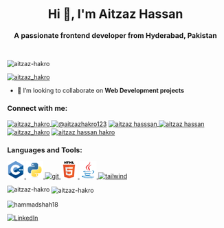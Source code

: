 <h1 align="center">Hi 👋, I'm Aitzaz Hassan</h1>
<h3 align="center">A passionate frontend developer from Hyderabad, Pakistan</h3>
 
<img>
<p align="left"> <img src="https://komarev.com/ghpvc/?username=aitzaz-hakro&label=Profile%20views&color=0e75b6&style=flat" alt="aitzaz-hakro" /> </p>

<p align="left">
 <a href="https://twitter.com/aitzazhakro20" target="blank">
   <img src="https://img.shields.io/twitter/follow/aitzaz_hakro?logo=twitter&style=for-the-badge" alt="aitzaz_hakro" /> 
  </a>
</p>

- 👯 I’m looking to collaborate on **Web Development projects**

<h3 align="left">Connect with me:</h3>
<p align="left">
<a href="https://twitter.com/aitzazhakro20" target="blank">
 <img align="center" src="https://raw.githubusercontent.com/rahuldkjain/github-profile-readme-generator/master/src/images/icons/Social/twitter.svg" alt="aitzaz_hakro" height="30" width="40" />
</a>
 <a href="https://medium.com/@aitzazhakro123" target="blank"><img align="center" src="https://raw.githubusercontent.com/rahuldkjain/github-profile-readme-generator/master/src/images/icons/Social/medium.svg" alt="@aitzazhakro123" height="30" width="40" /></a>
<a href="https://linkedin.com/in/aitzazhasssan2005/" target="blank">
 <img align="center" src="https://raw.githubusercontent.com/rahuldkjain/github-profile-readme-generator/master/src/images/icons/Social/linked-in-alt.svg" alt="aitzaz hasssan" height="30" width="40" />
</a>
<a href="[facebook.com/profile.php?id=61558071621584&mibextid=ZbWKwL](https://www.facebook.com/people/Aitzaz-Hakro/pfbid0WLK6KsibAQEoCDQw4fUnNweVb3nZPJ1ikVspA5o1yKREasyujdTn8PhyP6wH4BMYl/?mibextid=ZbWKwL)" target="blank"><img align="center" src="https://raw.githubusercontent.com/rahuldkjain/github-profile-readme-generator/master/src/images/icons/Social/facebook.svg" alt="aitzaz hassan" height="30" width="40" /></a>
<a href="https://instagram.com/aitzaz_hakro" target="blank"><img align="center" src="https://raw.githubusercontent.com/rahuldkjain/github-profile-readme-generator/master/src/images/icons/Social/instagram.svg" alt="aitzaz_hakro" height="30" width="40" /></a>
<a href="https://www.youtube.com/@aitzazhakro" target="blank"><img align="center" src="https://raw.githubusercontent.com/rahuldkjain/github-profile-readme-generator/master/src/images/icons/Social/youtube.svg" alt="aitzaz hassan hakro" height="30" width="40" /></a>
</p>

<h3 align="left">Languages and Tools:</h3>
<p align="left"> <a href="https://www.w3schools.com/cpp/" target="_blank" rel="noreferrer"> <img src="https://raw.githubusercontent.com/devicons/devicon/master/icons/cplusplus/cplusplus-original.svg" alt="cplusplus" width="40" height="40"/> </a> <a href="https://git-scm.com/" target="_blank" rel="noreferrer">
 <img src="https://raw.githubusercontent.com/devicons/devicon/master/icons/python/python-original.svg" alt="python" width="40" height="40"/> </a> <a href="https://git-scm.com/" target="_blank" rel="noreferrer">
  <img src="https://www.vectorlogo.zone/logos/git-scm/git-scm-icon.svg" alt="git" width="40" height="40"/> </a> <a href="https://www.w3.org/html/" target="_blank" rel="noreferrer"> <img src="https://raw.githubusercontent.com/devicons/devicon/master/icons/html5/html5-original-wordmark.svg" alt="html5" width="40" height="40"/> </a> <a href="https://www.java.com" target="_blank" rel="noreferrer"> <img src="https://raw.githubusercontent.com/devicons/devicon/master/icons/java/java-original.svg" alt="java" width="40" height="40"/> </a> <a href="https://tailwindcss.com/" target="_blank" rel="noreferrer"> <img src="https://www.vectorlogo.zone/logos/tailwindcss/tailwindcss-icon.svg" alt="tailwind" width="40" height="40"/> </a> </p>

<p><img align="left" src="https://github-readme-stats.vercel.app/api/top-langs?username=aitzaz-hakro&show_icons=true&locale=en&layout=compact" alt="aitzaz-hakro" /></p>

<p>&nbsp;<img align="center" src="https://github-readme-stats.vercel.app/api?username=aitzaz-hakro&show_icons=true&locale=en" alt="aitzaz-hakro" /></p>

<p><img align="center" src="https://github-readme-streak-stats.herokuapp.com/?user=aitzaz-hakro&" alt="hammadshah18" /></p>

<a href="https://www.linkedin.com/in/aitzazhassan/" target="_blank">
    <img src="https://img.shields.io/badge/LinkedIn-Profile-blue" alt="LinkedIn">
</a>
